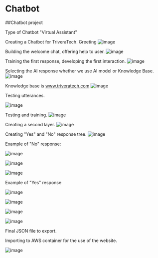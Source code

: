 # Chatbot
##Chatbot project


Type of Chatbot "Virtual Assistant"

Creating a Chatbot for TriveraTech.
Greeting 
![image](https://github.com/kalejcamto/Chatbot/assets/101201140/c5cbc1aa-3e19-462a-af3e-c7ad5611b5bc)

 
Building the welcome chat, offering help to user.
 ![image](https://github.com/kalejcamto/Chatbot/assets/101201140/eb85bad1-f18d-42ee-8856-89ab48744a03)


Training the first response, developing the first interaction.
 ![image](https://github.com/kalejcamto/Chatbot/assets/101201140/c8d20648-51a0-493f-a379-f8efd393d520)

Selecting the AI response whether we use AI model or Knowledge Base.
 ![image](https://github.com/kalejcamto/Chatbot/assets/101201140/c2d0dd4b-8d28-436b-9a6c-3ecf7ece00dc)

Knowledge base is www.triveratech.com 
 ![image](https://github.com/kalejcamto/Chatbot/assets/101201140/65dfff1f-9052-4a4b-a348-da113b1b5b95)


Testing utterances.
 
![image](https://github.com/kalejcamto/Chatbot/assets/101201140/2a4e1430-70e5-4f8c-873c-bfdc33e7816c)


Testing and training.
  ![image](https://github.com/kalejcamto/Chatbot/assets/101201140/b1e6f308-10a3-4f51-9ee4-c6f88666b917)

 

Creating a second layer.
![image](https://github.com/kalejcamto/Chatbot/assets/101201140/eb25b2bb-fa78-4116-bcce-20b9a824b418)

Creating "Yes" and "No" response tree.
![image](https://github.com/kalejcamto/Chatbot/assets/101201140/3a6b7756-b842-4206-8e39-fcaed573d976)

Example of "No" response:
 
![image](https://github.com/kalejcamto/Chatbot/assets/101201140/03c79a74-77ed-4c48-9c09-09714e5e82a4)

 ![image](https://github.com/kalejcamto/Chatbot/assets/101201140/62337733-4ce2-4d9e-8f72-c682c4412789)

![image](https://github.com/kalejcamto/Chatbot/assets/101201140/ce496b56-add2-4b21-bfd9-4b3b182356cb)

 
Example of "Yes" response
 
![image](https://github.com/kalejcamto/Chatbot/assets/101201140/75e1a18c-e7cd-46ed-8597-865767708960)

  ![image](https://github.com/kalejcamto/Chatbot/assets/101201140/ee6eaf92-e957-4131-897d-53bb6ac34e2f)


 
![image](https://github.com/kalejcamto/Chatbot/assets/101201140/076e950f-8fe2-46c4-b705-7071b024105d)

 
![image](https://github.com/kalejcamto/Chatbot/assets/101201140/bf2e614c-37a0-4a77-b5c9-a39ab9f6e082)

Final JSON file to export.
 
Importing to AWS container for the use of the website.

![image](https://github.com/kalejcamto/Chatbot/assets/101201140/db6704f7-2557-4c56-8cca-3dddcb24ec40)


